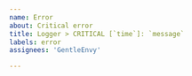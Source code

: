 ```yaml
---
name: Error
about: Critical error
title: Logger > CRITICAL [`time`]: `message`
labels: error
assignees: 'GentleEnvy'

---
```


